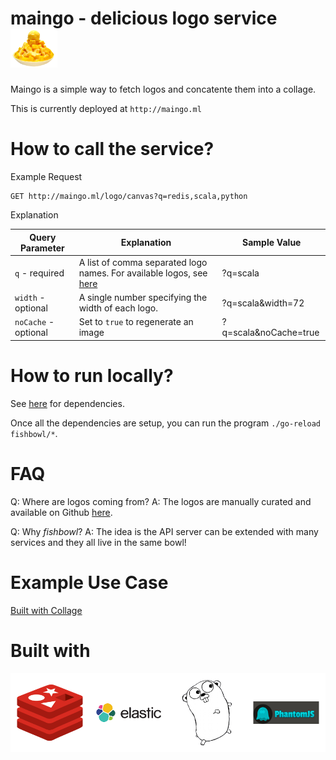 # maingo - delicious logo service <img src="logo.png" width="75px"/>

Maingo is a simple way to fetch logos and concatente them into a collage.

This is currently deployed at `http://maingo.ml`

How to call the service?
===
Example Request

    GET http://maingo.ml/logo/canvas?q=redis,scala,python
  
Explanation

| Query Parameter  | Explanation | Sample Value
| ---------------- | ------------| ------------- |
| `q` - required  | A list of comma separated logo names. For available logos, see [here](https://github.com/moo-mou/logo) | ?q=scala
| `width` - optional | A single number specifying the width of each logo. | ?q=scala&width=72  |
| `noCache` - optional | Set to `true` to regenerate an image | ?q=scala&noCache=true  |

How to run locally?
===
See [here](https://github.com/moo-mou/maingo#built-with) for dependencies.

Once all the dependencies are setup, you can run the program `./go-reload fishbowl/*`.

FAQ
===
Q: Where are logos coming from?
A: The logos are manually curated and available on Github [here](https://github.com/moo-mou/logo).

Q: Why <i>fishbowl</i>?
A: The idea is the API server can be extended with many services and they all live in the same bowl!

Example Use Case
===
[ Built with Collage ](https://github.com/moo-mou/maingo#built-with)

Built with
===
<img src="built_with.png"/>
